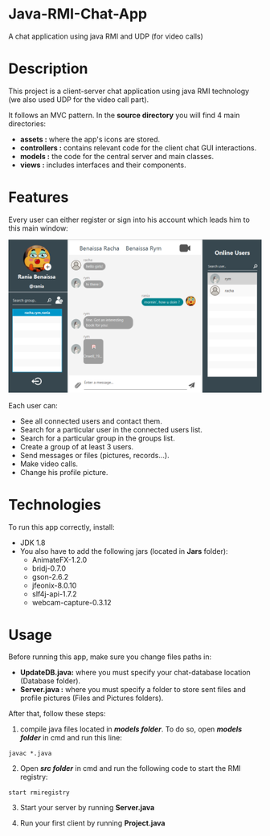 # Java-RMI-Chat-App
 A chat application using java RMI and  UDP (for video calls) 


# Description

This project is a client-server chat application using java RMI technology (we also used UDP for the video call part).

It follows an MVC pattern. In the **source directory** you will find 4 main directories:

* **assets :** where the app's icons are stored.
* **controllers :** contains relevant code for the client chat GUI interactions.
* **models :** the code for the central server and main classes.
* **views :** includes interfaces and their components.


# Features

Every user can either register or sign into his account which leads him to this main window:

![interface](/README_images/interface.png)


Each user can:

* See all connected users and contact them.
* Search for a particular user in the connected users list.
* Search for a particular group in the groups list.
* Create a group of at least 3 users.
* Send messages or files (pictures, records...).
* Make video calls.
* Change his profile picture.

# Technologies

To run this app correctly, install:

* JDK 1.8
* You also have to add the following jars (located in **Jars** folder): 
  * AnimateFX-1.2.0
  * bridj-0.7.0
  * gson-2.6.2
  * jfeonix-8.0.10
  * slf4j-api-1.7.2
  * webcam-capture-0.3.12

# Usage

Before running this app, make sure you change files paths in:

* **UpdateDB.java:** where you must specify your chat-database location (Database folder).
* **Server.java :** where you must specify a folder to store sent files and profile pictures (Files and Pictures folders).

After that, follow these steps:

1. compile java files located in ***models  folder***. To do so, open ***models  folder*** in cmd and run this line:

```
javac *.java

```

2. Open ***src  folder*** in cmd and run the following code to start the RMI registry:

```
start rmiregistry

```

3. Start your server by running **Server.java**

4. Run your first client by running **Project.java** 
